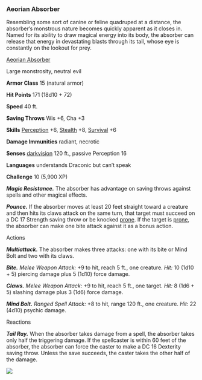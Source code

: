### Aeorian Absorber

Resembling some sort of canine or feline quadruped at a distance, the absorber’s monstrous nature becomes quickly apparent as it closes in. Named for its ability to draw magical energy into its body, the absorber can release that energy in devastating blasts through its tail, whose eye is constantly on the lookout for prey.

[Aeorian Absorber](https://www.dndbeyond.com/monsters/aeorian-absorber)

Large monstrosity, neutral evil

**Armor Class** 15 (natural armor)

**Hit Points** 171 (18d10 + 72)

**Speed** 40 ft.

**Saving Throws** Wis +6, Cha +3

**Skills** [Perception](https://www.dndbeyond.com/compendium/rules/basic-rules/using-ability-scores#Perception) +6, [Stealth](https://www.dndbeyond.com/compendium/rules/basic-rules/using-ability-scores#Stealth) +8, [Survival](https://www.dndbeyond.com/compendium/rules/basic-rules/using-ability-scores#Survival) +6

**Damage Immunities** radiant, necrotic

**Senses** [darkvision](https://www.dndbeyond.com/compendium/rules/basic-rules/monsters#Darkvision) 120 ft., passive Perception 16

**Languages** understands Draconic but can’t speak

**Challenge** 10 (5,900 XP)

_**Magic Resistance.**_ The absorber has advantage on saving throws against spells and other magical effects.

_**Pounce.**_ If the absorber moves at least 20 feet straight toward a creature and then hits its claws attack on the same turn, that target must succeed on a DC 17 Strength saving throw or be knocked [prone](https://www.dndbeyond.com/compendium/rules/basic-rules/appendix-a-conditions#Prone). If the target is [prone](https://www.dndbeyond.com/compendium/rules/basic-rules/appendix-a-conditions#Prone), the absorber can make one bite attack against it as a bonus action.

Actions

_**Multiattack.**_ The absorber makes three attacks: one with its bite or Mind Bolt and two with its claws.

_**Bite.** Melee Weapon Attack:_ +9 to hit, reach 5 ft., one creature. _Hit:_ 10 (1d10 + 5) piercing damage plus 5 (1d10) force damage.

_**Claws.** Melee Weapon Attack:_ +9 to hit, reach 5 ft., one target. _Hit:_ 8 (1d6 + 5) slashing damage plus 3 (1d6) force damage.

_**Mind Bolt.** Ranged Spell Attack:_ +8 to hit, range 120 ft., one creature. _Hit:_ 22 (4d10) psychic damage.

Reactions

_**Tail Ray.**_ When the absorber takes damage from a spell, the absorber takes only half the triggering damage. If the spellcaster is within 60 feet of the absorber, the absorber can force the caster to make a DC 16 Dexterity saving throw. Unless the save succeeds, the caster takes the other half of the damage.

[![](https://media-waterdeep.cursecdn.com/avatars/thumbnails/9169/995/320/464/637199798836371947.png)](https://media-waterdeep.cursecdn.com/avatars/9169/995/637199798836371947.png)